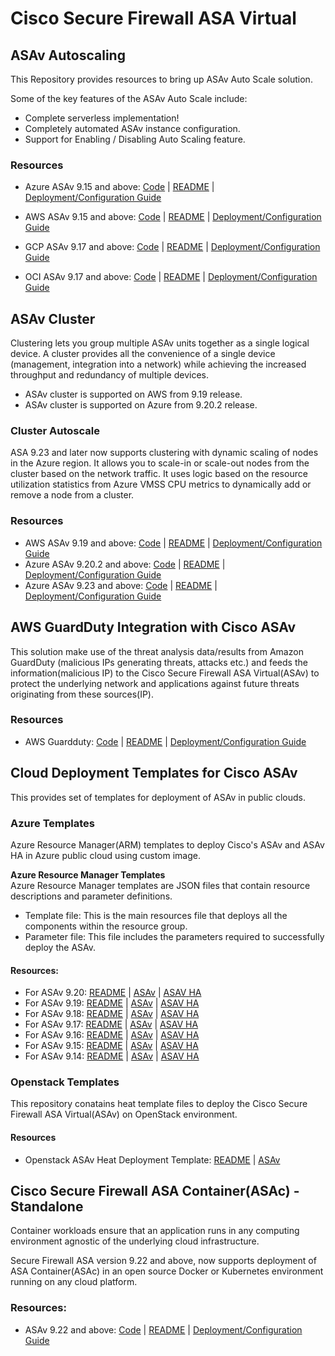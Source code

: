 # Cisco Secure Firewall ASA Virtual

## ASAv Autoscaling

This Repository provides resources to bring up ASAv Auto Scale solution.

Some of the key features of the ASAv Auto Scale include:

* Complete serverless implementation!
* Completely automated ASAv instance configuration.
* Support for Enabling / Disabling Auto Scaling feature.

### Resources

* Azure ASAv 9.15 and above: [Code](autoscale/azure/)     |     [README](autoscale/azure/README.md)     |     [Deployment/Configuration Guide](autoscale/azure/asav_azure_autoscale_v919.pdf)

* AWS ASAv 9.15 and above: [Code](autoscale/aws/)     |     [README](autoscale/aws/README.md)     |     [Deployment/Configuration Guide](autoscale/aws/asav_aws_autoscale.pdf)

* GCP ASAv 9.17 and above: [Code](autoscale/gcp/)     |     [README](autoscale/gcp/README.md)     |     [Deployment/Configuration Guide](autoscale/gcp/asav_gcp_autoscale.pdf)

* OCI ASAv 9.17 and above: [Code](autoscale/oci/)     |     [README](autoscale/oci/README.md)     |     [Deployment/Configuration Guide](autoscale/oci/ASAv_Auto_Scale_Solution_on_OCI.pdf)


## ASAv Cluster

Clustering lets you group multiple ASAv units together as a single logical device.
A cluster provides all the convenience of a single device (management, integration into a network) while achieving the increased throughput and redundancy of multiple devices.
* ASAv cluster is supported on AWS from 9.19 release.
* ASAv cluster is supported on Azure from 9.20.2 release.

### Cluster Autoscale
ASA 9.23 and later now supports clustering with dynamic scaling of nodes in the Azure region. It allows you to 
scale-in or scale-out nodes from the cluster based on the network traffic. It uses logic based on the resource 
utilization statistics from Azure VMSS CPU metrics to dynamically add or remove a node from a cluster.

### Resources

* AWS ASAv 9.19 and above: [Code](cluster/aws/)     |     [README](cluster/aws/README.md)     |     [Deployment/Configuration Guide](cluster/aws/cluster-asav-public.pdf)
* Azure ASAv 9.20.2 and above: [Code](cluster/azure)     |     [README](cluster/azure/README.md)     |     [Deployment/Configuration Guide](cluster/azure/cluster-azure-public.pdf)
* Azure ASAv 9.23 and above: [Code](cluster/azure)     |     [README](cluster/azure/README.md)     |     [Deployment/Configuration Guide](cluster/azure/cluster-azure-public.pdf)

## AWS GuardDuty Integration with Cisco ASAv

This solution make use of the threat analysis data/results from Amazon GuardDuty (malicious IPs generating threats, attacks etc.) and feeds the information(malicious IP) to the Cisco Secure Firewall ASA Virtual(ASAv) to protect the underlying network and applications against future threats originating from these sources(IP).

### Resources

* AWS Guardduty: [Code](cloud-service-integration/aws/guardduty/)     |     [README](cloud-service-integration/aws/guardduty/README.md)     |     [Deployment/Configuration Guide](cloud-service-integration/aws/guardduty/Cisco_ASAv_AWS_GuardDuty_Integration_User_Configuration_Guide.pdf)

## Cloud Deployment Templates for Cisco ASAv

This provides set of templates for deployment of ASAv in public clouds.

### Azure Templates

Azure Resource Manager(ARM) templates to deploy Cisco's ASAv and ASAv HA in Azure public cloud using custom image.

**Azure Resource Manager Templates**<br>
Azure Resource Manager templates are JSON files that contain resource descriptions and parameter definitions.
* Template file: This is the main resources file that deploys all the components within the resource group.
* Parameter file: This file includes the parameters required to successfully deploy the ASAv.

#### Resources:

* For ASAv 9.20: [README](deployment-templates/azure/README.md) | [ASAv](deployment-templates/azure/ASAv9.20/asav/README.md)  |   [ASAV HA](deployment-templates/azure/ASAv9.20/asav-ha/README.md)
* For ASAv 9.19: [README](deployment-templates/azure/README.md) | [ASAv](deployment-templates/azure/ASAv9.19/asav/README.md)  |   [ASAV HA](deployment-templates/azure/ASAv9.19/asav-ha/README.md)
* For ASAv 9.18: [README](deployment-templates/azure/README.md) | [ASAv](deployment-templates/azure/ASAv9.18/asav/README.md)  |   [ASAV HA](deployment-templates/azure/ASAv9.18/asav-ha/README.md)
* For ASAv 9.17: [README](deployment-templates/azure/README.md) | [ASAv](deployment-templates/azure/ASAv9.17/asav/README.md)  |   [ASAV HA](deployment-templates/azure/ASAv9.17/asav-ha/README.md)
* For ASAv 9.16: [README](deployment-templates/azure/README.md) | [ASAv](deployment-templates/azure/ASAv9.16/asav/README.md)  |   [ASAV HA](deployment-templates/azure/ASAv9.16/asav-ha/README.md)
* For ASAv 9.15: [README](deployment-templates/azure/README.md) | [ASAv](deployment-templates/azure/ASAv9.15/asav/README.md)  |   [ASAV HA](deployment-templates/azure/ASAv9.15/asav-ha/README.md)
* For ASAv 9.14: [README](deployment-templates/azure/README.md) | [ASAv](deployment-templates/azure/ASAv9.14/asav/README.md)  |   [ASAV HA](deployment-templates/azure/ASAv9.14/asav-ha/README.md)

### Openstack Templates

This repository conatains heat template files to deploy the Cisco Secure Firewall ASA Virtual(ASAv) on OpenStack environment.

#### Resources

* Openstack ASAv Heat Deployment Template: [README](deployment-templates/openstack/README.md) | [ASAv](deployment-templates/openstack/ASAv/README.md)

## Cisco Secure Firewall ASA Container(ASAc) - Standalone

Container workloads ensure that an application runs in any computing environment agnostic of the underlying cloud infrastructure. 

Secure Firewall ASA version 9.22 and above, now supports deployment of ASA Container(ASAc) in an open source Docker or Kubernetes environment running on any cloud platform.

### Resources:

* ASAv 9.22 and above: [Code](standalone-asac/)     |     [README](standalone-asac/README.md)     |     [Deployment/Configuration Guide](standalone-asac/asa-container.pdf)
